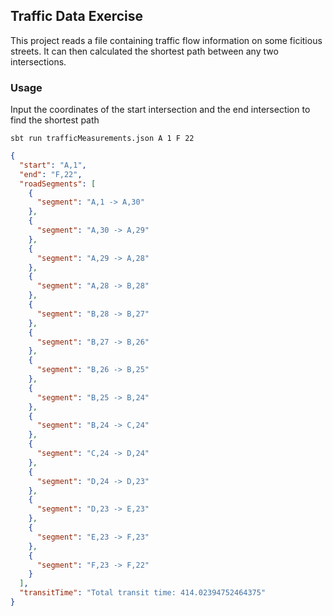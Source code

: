 ## Traffic Data Exercise

This project reads a file containing traffic flow information on some ficitious streets. It can then calculated the shortest path between any two intersections.

### Usage

Input the coordinates of the start intersection and the end intersection to find the shortest path

```
sbt run trafficMeasurements.json A 1 F 22
```


```json
{
  "start": "A,1",
  "end": "F,22",
  "roadSegments": [
    {
      "segment": "A,1 -> A,30"
    },
    {
      "segment": "A,30 -> A,29"
    },
    {
      "segment": "A,29 -> A,28"
    },
    {
      "segment": "A,28 -> B,28"
    },
    {
      "segment": "B,28 -> B,27"
    },
    {
      "segment": "B,27 -> B,26"
    },
    {
      "segment": "B,26 -> B,25"
    },
    {
      "segment": "B,25 -> B,24"
    },
    {
      "segment": "B,24 -> C,24"
    },
    {
      "segment": "C,24 -> D,24"
    },
    {
      "segment": "D,24 -> D,23"
    },
    {
      "segment": "D,23 -> E,23"
    },
    {
      "segment": "E,23 -> F,23"
    },
    {
      "segment": "F,23 -> F,22"
    }
  ],
  "transitTime": "Total transit time: 414.02394752464375"
}

```
